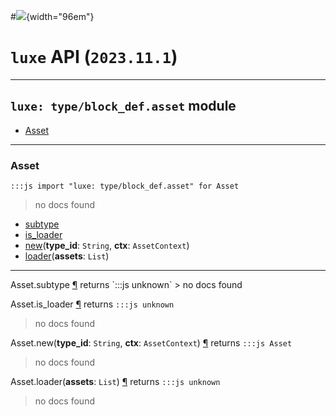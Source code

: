 #![](../../../../../../images/luxe-dark.svg){width="96em"}

# `luxe` API (`2023.11.1`)  


---

## `luxe: type/block_def.asset` module

- [Asset](#asset)   

---

### Asset
`:::js import "luxe: type/block_def.asset" for Asset`
> no docs found

- [subtype](#Asset.subtype)
- [is_loader](#Asset.is_loader)
- [new](#Asset.new+2)(**type_id**: `String`, **ctx**: `AssetContext`)
- [loader](#Asset.loader)(**assets**: `List`)

<hr/>
<endpoint module="luxe: type/block_def.asset" class="Asset" signature="subtype"></endpoint>
<signature id="Asset.subtype">Asset.subtype
<a class="headerlink" href="#Asset.subtype" title="Permanent link">¶</a></signature>
<span class='api_ret'>returns</span> `:::js unknown`
> no docs found   

<endpoint module="luxe: type/block_def.asset" class="Asset" signature="is_loader"></endpoint>
<signature id="Asset.is_loader">Asset.is_loader
<a class="headerlink" href="#Asset.is_loader" title="Permanent link">¶</a></signature>
<span class='api_ret'>returns</span> `:::js unknown`
> no docs found   

<endpoint module="luxe: type/block_def.asset" class="Asset" signature="new(type_id : String, ctx : AssetContext)"></endpoint>
<signature id="Asset.new+2">Asset.new(**type_id**: `String`, **ctx**: `AssetContext`)
<a class="headerlink" href="#Asset.new+2" title="Permanent link">¶</a></signature>
<span class='api_ret'>returns</span> `:::js Asset`
> no docs found   

<endpoint module="luxe: type/block_def.asset" class="Asset" signature="loader(assets : List)"></endpoint>
<signature id="Asset.loader">Asset.loader(**assets**: `List`)
<a class="headerlink" href="#Asset.loader" title="Permanent link">¶</a></signature>
<span class='api_ret'>returns</span> `:::js unknown`
> no docs found   

